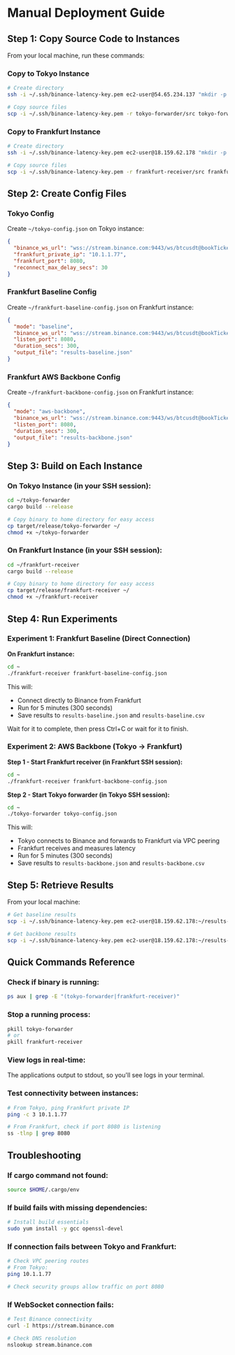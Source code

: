 # Manual Deployment Guide

## Step 1: Copy Source Code to Instances

From your local machine, run these commands:

### Copy to Tokyo Instance
```bash
# Create directory
ssh -i ~/.ssh/binance-latency-key.pem ec2-user@54.65.234.137 "mkdir -p ~/tokyo-forwarder"

# Copy source files
scp -i ~/.ssh/binance-latency-key.pem -r tokyo-forwarder/src tokyo-forwarder/Cargo.toml ec2-user@54.65.234.137:~/tokyo-forwarder/
```

### Copy to Frankfurt Instance
```bash
# Create directory
ssh -i ~/.ssh/binance-latency-key.pem ec2-user@18.159.62.178 "mkdir -p ~/frankfurt-receiver"

# Copy source files
scp -i ~/.ssh/binance-latency-key.pem -r frankfurt-receiver/src frankfurt-receiver/Cargo.toml ec2-user@18.159.62.178:~/frankfurt-receiver/
```

## Step 2: Create Config Files

### Tokyo Config
Create `~/tokyo-config.json` on Tokyo instance:
```json
{
  "binance_ws_url": "wss://stream.binance.com:9443/ws/btcusdt@bookTicker",
  "frankfurt_private_ip": "10.1.1.77",
  "frankfurt_port": 8080,
  "reconnect_max_delay_secs": 30
}
```

### Frankfurt Baseline Config
Create `~/frankfurt-baseline-config.json` on Frankfurt instance:
```json
{
  "mode": "baseline",
  "binance_ws_url": "wss://stream.binance.com:9443/ws/btcusdt@bookTicker",
  "listen_port": 8080,
  "duration_secs": 300,
  "output_file": "results-baseline.json"
}
```

### Frankfurt AWS Backbone Config
Create `~/frankfurt-backbone-config.json` on Frankfurt instance:
```json
{
  "mode": "aws-backbone",
  "binance_ws_url": "wss://stream.binance.com:9443/ws/btcusdt@bookTicker",
  "listen_port": 8080,
  "duration_secs": 300,
  "output_file": "results-backbone.json"
}
```

## Step 3: Build on Each Instance

### On Tokyo Instance (in your SSH session):
```bash
cd ~/tokyo-forwarder
cargo build --release

# Copy binary to home directory for easy access
cp target/release/tokyo-forwarder ~/
chmod +x ~/tokyo-forwarder
```

### On Frankfurt Instance (in your SSH session):
```bash
cd ~/frankfurt-receiver
cargo build --release

# Copy binary to home directory for easy access
cp target/release/frankfurt-receiver ~/
chmod +x ~/frankfurt-receiver
```

## Step 4: Run Experiments

### Experiment 1: Frankfurt Baseline (Direct Connection)

**On Frankfurt instance:**
```bash
cd ~
./frankfurt-receiver frankfurt-baseline-config.json
```

This will:
- Connect directly to Binance from Frankfurt
- Run for 5 minutes (300 seconds)
- Save results to `results-baseline.json` and `results-baseline.csv`

Wait for it to complete, then press Ctrl+C or wait for it to finish.

### Experiment 2: AWS Backbone (Tokyo → Frankfurt)

**Step 1 - Start Frankfurt receiver (in Frankfurt SSH session):**
```bash
cd ~
./frankfurt-receiver frankfurt-backbone-config.json
```

**Step 2 - Start Tokyo forwarder (in Tokyo SSH session):**
```bash
cd ~
./tokyo-forwarder tokyo-config.json
```

This will:
- Tokyo connects to Binance and forwards to Frankfurt via VPC peering
- Frankfurt receives and measures latency
- Run for 5 minutes (300 seconds)
- Save results to `results-backbone.json` and `results-backbone.csv`

## Step 5: Retrieve Results

From your local machine:

```bash
# Get baseline results
scp -i ~/.ssh/binance-latency-key.pem ec2-user@18.159.62.178:~/results-baseline.* .

# Get backbone results
scp -i ~/.ssh/binance-latency-key.pem ec2-user@18.159.62.178:~/results-backbone.* .
```

## Quick Commands Reference

### Check if binary is running:
```bash
ps aux | grep -E "(tokyo-forwarder|frankfurt-receiver)"
```

### Stop a running process:
```bash
pkill tokyo-forwarder
# or
pkill frankfurt-receiver
```

### View logs in real-time:
The applications output to stdout, so you'll see logs in your terminal.

### Test connectivity between instances:
```bash
# From Tokyo, ping Frankfurt private IP
ping -c 3 10.1.1.77

# From Frankfurt, check if port 8080 is listening
ss -tlnp | grep 8080
```

## Troubleshooting

### If cargo command not found:
```bash
source $HOME/.cargo/env
```

### If build fails with missing dependencies:
```bash
# Install build essentials
sudo yum install -y gcc openssl-devel
```

### If connection fails between Tokyo and Frankfurt:
```bash
# Check VPC peering routes
# From Tokyo:
ping 10.1.1.77

# Check security groups allow traffic on port 8080
```

### If WebSocket connection fails:
```bash
# Test Binance connectivity
curl -I https://stream.binance.com

# Check DNS resolution
nslookup stream.binance.com
```
